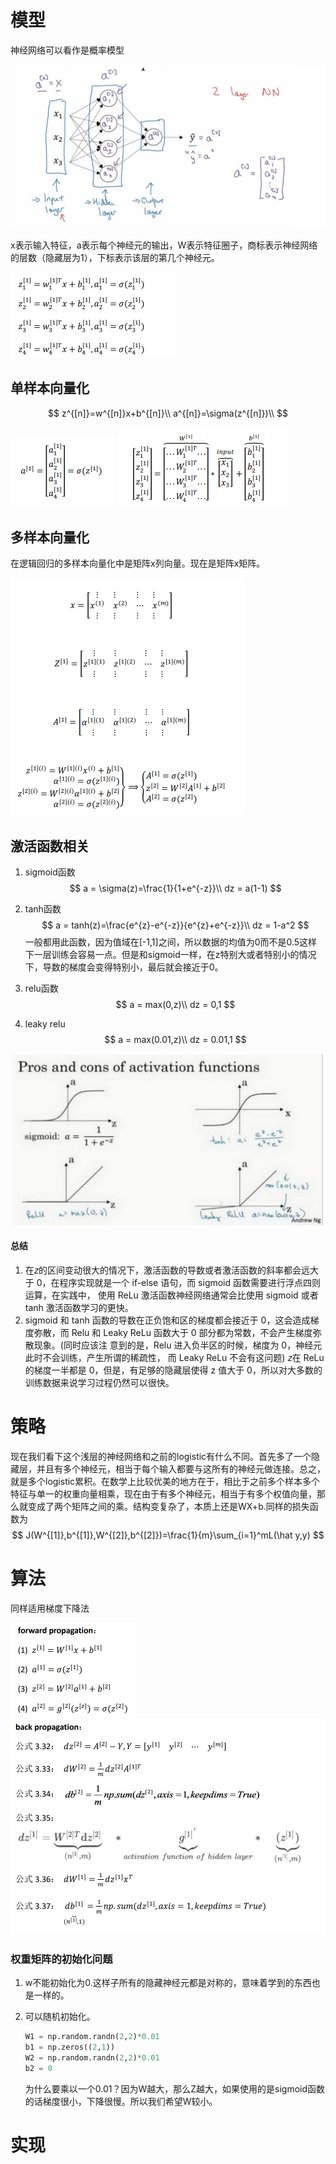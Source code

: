 # 模型

神经网络可以看作是概率模型

<img src="../img/ml/1.png" alt="1" style="zoom:50%;" />

x表示输入特征，a表示每个神经元的输出，W表示特征圈子，商标表示神经网络的层数（隐藏层为1），下标表示该层的第几个神经元。

<img src="../img/ml/2.png" alt="1" style="zoom:50%;" />



## 单样本向量化

$$
z^{[n]}=w^{[n]}x+b^{[n]}\\
a^{[n]}=\sigma(z^{[n]})\\
$$

<img src="../img/ml/3.png" alt="1" style="zoom:50%;" />

<img src="../img/ml/4.png" alt="1" style="zoom:50%;" />

## 多样本向量化

在逻辑回归的多样本向量化中是矩阵x列向量。现在是矩阵x矩阵。

<img src="../img/ml/5.png" alt="1" style="zoom:50%;" />

## 激活函数相关

1. sigmoid函数
   $$
   a = \sigma(z)=\frac{1}{1+e^{-z}}\\
   dz = a(1-1)
   $$
   
2. tanh函数
   $$
   a = tanh(z)=\frac{e^{z}-e^{-z}}{e^{z}+e^{-z}}\\
   dz = 1-a^2
   $$
   一般都用此函数，因为值域在[-1,1]之间，所以数据的均值为0而不是0.5这样下一层训练会容易一点。但是和sigmoid一样，在z特别大或者特别小的情况下，导数的梯度会变得特别小，最后就会接近于0。

3. relu函数
   $$
   a = max(0,z)\\
   dz = 0,1
   $$
   
4. leaky relu
   $$
   a = max(0.01,z)\\
   dz = 0.01,1
   $$
   
<img src="../img/ml/6.png" alt="1" style="zoom:50%;" />
   




#### 总结

1. 在𝑧的区间变动很大的情况下，激活函数的导数或者激活函数的斜率都会远大于 0，在程序实现就是一个 if-else 语句，而 sigmoid 函数需要进行浮点四则运算，在实践中， 使用 ReLu 激活函数神经网络通常会比使用 sigmoid 或者 tanh 激活函数学习的更快。
2. sigmoid 和 tanh 函数的导数在正负饱和区的梯度都会接近于 0，这会造成梯度弥散，而 Relu 和 Leaky ReLu 函数大于 0 部分都为常数，不会产生梯度弥散现象。(同时应该注 意到的是，Relu 进入负半区的时候，梯度为 0，神经元此时不会训练，产生所谓的稀疏性， 而 Leaky ReLu 不会有这问题) 𝑧在 ReLu 的梯度一半都是 0，但是，有足够的隐藏层使得 z 值大于 0，所以对大多数的 训练数据来说学习过程仍然可以很快。





# 策略

现在我们看下这个浅层的神经网络和之前的logistic有什么不同。首先多了一个隐藏层，并且有多个神经元，相当于每个输入都要与这所有的神经元做连接。总之，就是多个logistic累积。在数学上比较优美的地方在于，相比于之前多个样本多个特征与单一的权重向量相乘，现在由于有多个神经元，相当于有多个权值向量，那么就变成了两个矩阵之间的乘。结构变复杂了，本质上还是WX+b.同样的损失函数为
$$
J(W^{[1]},b^{[1]},W^{[2]},b^{[2]})=\frac{1}{m}\sum_{i=1}^mL(\hat y,y)
$$


# 算法

同样适用梯度下降法



<img src="../img/ml/7.png" alt="1" style="zoom:50%;" />

<img src="../img/ml/8.png" alt="1" style="zoom:50%;" />



### 权重矩阵的初始化问题

1. w不能初始化为0.这样子所有的隐藏神经元都是对称的，意味着学到的东西也是一样的。

2. 可以随机初始化。

   ```python
   W1 = np.random.randn(2,2)*0.01
   b1 = np.zeros((2,1))
   W2 = np.random.randn(2,2)*0.01
   b2 = 0
   ```

   为什么要乘以一个0.01？因为W越大，那么Z越大，如果使用的是sigmoid函数的话梯度很小，下降很慢。所以我们希望W较小。

# 实现



